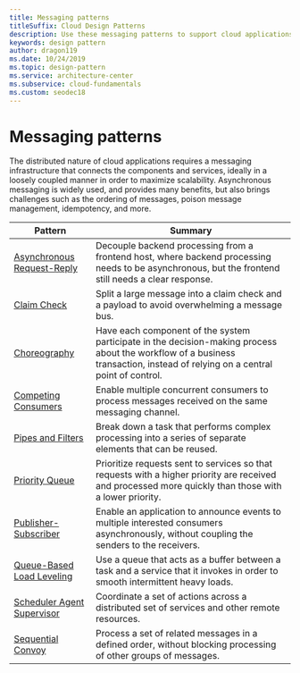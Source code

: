 ```yaml
---
title: Messaging patterns
titleSuffix: Cloud Design Patterns
description: Use these messaging patterns to support cloud applications by using a messaging that connects the components and services in a manner to maximize scalability.
keywords: design pattern
author: dragon119
ms.date: 10/24/2019
ms.topic: design-pattern
ms.service: architecture-center
ms.subservice: cloud-fundamentals
ms.custom: seodec18
---
```


# Messaging patterns

The distributed nature of cloud applications requires a messaging infrastructure that connects the components and services, ideally in a loosely coupled manner in order to maximize scalability. Asynchronous messaging is widely used, and provides many benefits, but also brings challenges such as the ordering of messages, poison message management, idempotency, and more.

| Pattern | Summary |
| ------- | ------- |
| [Asynchronous Request-Reply](../async-request-reply.md) | Decouple backend processing from a frontend host, where backend processing needs to be asynchronous, but the frontend still needs a clear response. |
| [Claim Check](../claim-check.md) | Split a large message into a claim check and a payload to avoid overwhelming a message bus. | 
| [Choreography](../choreography.md) | Have each component of the system participate in the decision-making process about the workflow of a business transaction, instead of relying on a central point of control. |
| [Competing Consumers](../competing-consumers.md) | Enable multiple concurrent consumers to process messages received on the same messaging channel. |
| [Pipes and Filters](../pipes-and-filters.md) | Break down a task that performs complex processing into a series of separate elements that can be reused. |
| [Priority Queue](../priority-queue.md) | Prioritize requests sent to services so that requests with a higher priority are received and processed more quickly than those with a lower priority. |
| [Publisher-Subscriber](../publisher-subscriber.md) | Enable an application to announce events to multiple interested consumers asynchronously, without coupling the senders to the receivers. |
| [Queue-Based Load Leveling](../queue-based-load-leveling.md) | Use a queue that acts as a buffer between a task and a service that it invokes in order to smooth intermittent heavy loads. |
| [Scheduler Agent Supervisor](../scheduler-agent-supervisor.md) | Coordinate a set of actions across a distributed set of services and other remote resources. |
| [Sequential Convoy](../sequential-convoy.md) | Process a set of related messages in a defined order, without blocking processing of other groups of messages. |
